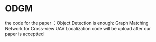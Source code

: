 # ODGM
the code for the paper ：Object Detection is enough: Graph Matching Network for Cross-view UAV Localization
code will be upload after our paper is acceptted
